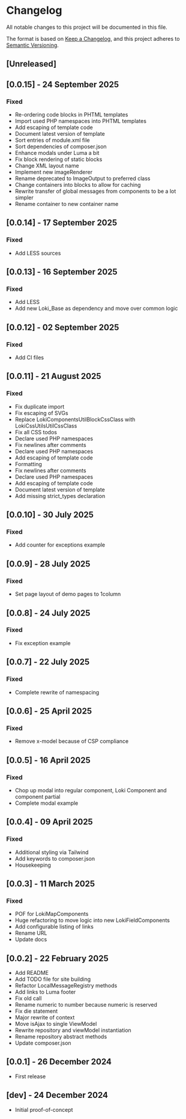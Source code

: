 # Changelog
All notable changes to this project will be documented in this file.

The format is based on [Keep a Changelog](https://keepachangelog.com/en/1.0.0/),
and this project adheres to [Semantic Versioning](https://semver.org/spec/v2.0.0.html).

## [Unreleased]

## [0.0.15] - 24 September 2025
### Fixed
- Re-ordering code blocks in PHTML templates
- Import used PHP namespaces into PHTML templates
- Add escaping of template code
- Document latest version of template
- Sort entries of module.xml file
- Sort dependencies of composer.json
- Enhance modals under Luma a bit
- Fix block rendering of static blocks
- Change XML layout name
- Implement new imageRenderer
- Rename deprecated to ImageOutput to preferred class
- Change containers into blocks to allow for caching
- Rewrite transfer of global messages from components to be a lot simpler
- Rename container to new container name

## [0.0.14] - 17 September 2025
### Fixed
- Add LESS sources

## [0.0.13] - 16 September 2025
### Fixed
- Add LESS
- Add new Loki_Base as dependency and move over common logic

## [0.0.12] - 02 September 2025
### Fixed
- Add CI files

## [0.0.11] - 21 August 2025
### Fixed
- Fix duplicate import
- Fix escaping of SVGs
- Replace LokiComponentsUtilBlockCssClass with LokiCssUtilsUtilCssClass
- Fix all CSS todos
- Declare used PHP namespaces
- Fix newlines after comments
- Declare used PHP namespaces
- Add escaping of template code
- Formatting
- Fix newlines after comments
- Declare used PHP namespaces
- Add escaping of template code
- Document latest version of template
- Add missing strict_types declaration

## [0.0.10] - 30 July 2025
### Fixed
- Add counter for exceptions example

## [0.0.9] - 28 July 2025
### Fixed
- Set page layout of demo pages to 1column

## [0.0.8] - 24 July 2025
### Fixed
- Fix exception example

## [0.0.7] - 22 July 2025
### Fixed
- Complete rewrite of namespacing

## [0.0.6] - 25 April 2025
### Fixed
- Remove x-model because of CSP compliance

## [0.0.5] - 16 April 2025
### Fixed
- Chop up modal into regular component, Loki Component and component partial
- Complete modal example

## [0.0.4] - 09 April 2025
### Fixed
- Additional styling via Tailwind
- Add keywords to composer.json
- Housekeeping

## [0.0.3] - 11 March 2025
### Fixed
- POF for LokiMapComponents
- Huge refactoring to move logic into new LokiFieldComponents
- Add configurable listing of links
- Rename URL
- Update docs

## [0.0.2] - 22 February 2025
- Add README
- Add TODO file for site building
- Refactor LocalMessageRegistry methods
- Add links to Luma footer
- Fix old call
- Rename numeric to number because numeric is reserved
- Fix die statement
- Major rewrite of context
- Move isAjax to single ViewModel
- Rewrite repository and viewModel instantiation
- Rename repository abstract methods
- Update composer.json

## [0.0.1] - 26 December 2024
- First release

## [dev] - 24 December 2024
- Initial proof-of-concept

